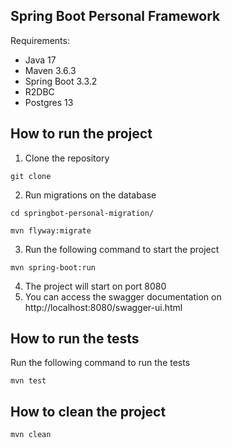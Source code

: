 ## Spring Boot Personal Framework

Requirements:
- Java 17
- Maven 3.6.3
- Spring Boot 3.3.2
- R2DBC
- Postgres 13

## How to run the project

1. Clone the repository

```shell
git clone 
```

2. Run migrations on the database

```shell
cd springbot-personal-migration/

mvn flyway:migrate
```

3. Run the following command to start the project

```shell
mvn spring-boot:run
```
4. The project will start on port 8080
5. You can access the swagger documentation on http://localhost:8080/swagger-ui.html

## How to run the tests

Run the following command to run the tests

```shell
mvn test
```

## How to clean the project
```shell
mvn clean
```
